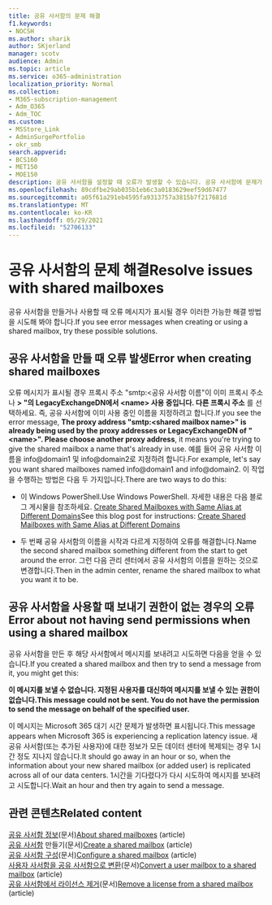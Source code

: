 ```yaml
---
title: 공유 사서함의 문제 해결
f1.keywords:
- NOCSH
ms.author: sharik
author: SKjerland
manager: scotv
audience: Admin
ms.topic: article
ms.service: o365-administration
localization_priority: Normal
ms.collection:
- M365-subscription-management
- Adm_O365
- Adm_TOC
ms.custom:
- MSStore_Link
- AdminSurgePortfolio
- okr_smb
search.appverid:
- BCS160
- MET150
- MOE150
description: 공유 사서함을 설정할 때 오류가 발생할 수 있습니다. 공유 사서함에 문제가 있는 경우 이러한 솔루션을 사용해 하세요.
ms.openlocfilehash: 89cdfbe29ab035b1eb6c3a0183629eef59d67477
ms.sourcegitcommit: a05f61a291eb4595fa9313757a3815b7f217681d
ms.translationtype: MT
ms.contentlocale: ko-KR
ms.lasthandoff: 05/29/2021
ms.locfileid: "52706133"
---
```

# <a name="resolve-issues-with-shared-mailboxes"></a><span data-ttu-id="67aa7-104">공유 사서함의 문제 해결</span><span class="sxs-lookup"><span data-stu-id="67aa7-104">Resolve issues with shared mailboxes</span></span>

<span data-ttu-id="67aa7-105">공유 사서함을 만들거나 사용할 때 오류 메시지가 표시될 경우 이러한 가능한 해결 방법을 시도해 봐야 합니다.</span><span class="sxs-lookup"><span data-stu-id="67aa7-105">If you see error messages when creating or using a shared mailbox, try these possible solutions.</span></span> 

## <a name="error-when-creating-shared-mailboxes"></a><span data-ttu-id="67aa7-106">공유 사서함을 만들 때 오류 발생</span><span class="sxs-lookup"><span data-stu-id="67aa7-106">Error when creating shared mailboxes</span></span>
<span data-ttu-id="67aa7-107"><a name="bkmk_Fix"> </a></span><span class="sxs-lookup"><span data-stu-id="67aa7-107"><a name="bkmk_Fix"> </a></span></span>

<span data-ttu-id="67aa7-108">오류 메시지가 표시될 경우 프록시 주소 "smtp:<공유 사서함 이름"이 이미 프록시 주소나 **\> "의 LegacyExchangeDN에서 \<name> 사용 중입니다. 다른 프록시 주소** 를 선택하세요. 즉, 공유 사서함에 이미 사용 중인 이름을 지정하려고 합니다.</span><span class="sxs-lookup"><span data-stu-id="67aa7-108">If you see the error message, **The proxy address "smtp:<shared mailbox name\>" is already being used by the proxy addresses or LegacyExchangeDN of "\<name>". Please choose another proxy address**, it means you're trying to give the shared mailbox a name that's already in use.</span></span> <span data-ttu-id="67aa7-109">예를 들어 공유 사서함 이름을 info@domain1 및 info@domain2로 지정하려 합니다.</span><span class="sxs-lookup"><span data-stu-id="67aa7-109">For example, let's say you want shared mailboxes named info@domain1 and info@domain2.</span></span> <span data-ttu-id="67aa7-110">이 작업을 수행하는 방법은 다음 두 가지입니다.</span><span class="sxs-lookup"><span data-stu-id="67aa7-110">There are two ways to do this:</span></span>

  - <span data-ttu-id="67aa7-111">이 Windows PowerShell.</span><span class="sxs-lookup"><span data-stu-id="67aa7-111">Use Windows PowerShell.</span></span> <span data-ttu-id="67aa7-112">자세한 내용은 다음 블로그 게시물을 참조하세요. [Create Shared Mailboxes with Same Alias at Different Domains](https://www.cogmotive.com/blog/office-365-tips/create-shared-mailboxes-with-same-alias-at-different-domains-in-office-365)</span><span class="sxs-lookup"><span data-stu-id="67aa7-112">See this blog post for instructions: [Create Shared Mailboxes with Same Alias at Different Domains](https://www.cogmotive.com/blog/office-365-tips/create-shared-mailboxes-with-same-alias-at-different-domains-in-office-365)</span></span>
    
  - <span data-ttu-id="67aa7-113">두 번째 공유 사서함의 이름을 시작과 다르게 지정하여 오류를 해결합니다.</span><span class="sxs-lookup"><span data-stu-id="67aa7-113">Name the second shared mailbox something different from the start to get around the error.</span></span> <span data-ttu-id="67aa7-114">그런 다음 관리 센터에서 공유 사서함의 이름을 원하는 것으로 변경합니다.</span><span class="sxs-lookup"><span data-stu-id="67aa7-114">Then in the admin center, rename the shared mailbox to what you want it to be.</span></span>

## <a name="error-about-not-having-send-permissions-when-using-a-shared-mailbox"></a><span data-ttu-id="67aa7-115">공유 사서함을 사용할 때 보내기 권한이 없는 경우의 오류</span><span class="sxs-lookup"><span data-stu-id="67aa7-115">Error about not having send permissions when using a shared mailbox</span></span>

<span data-ttu-id="67aa7-116">공유 사서함을 만든 후 해당 사서함에서 메시지를 보내려고 시도하면 다음을 얻을 수 있습니다.</span><span class="sxs-lookup"><span data-stu-id="67aa7-116">If you created a shared mailbox and then try to send a message from it, you might get this:</span></span>

<span data-ttu-id="67aa7-117">**이 메시지를 보낼 수 없습니다. 지정된 사용자를 대신하여 메시지를 보낼 수 있는 권한이 없습니다.**</span><span class="sxs-lookup"><span data-stu-id="67aa7-117">**This message could not be sent. You do not have the permission to send the message on behalf of the specified user.**</span></span>

<span data-ttu-id="67aa7-118">이 메시지는 Microsoft 365 대기 시간 문제가 발생하면 표시됩니다.</span><span class="sxs-lookup"><span data-stu-id="67aa7-118">This message appears when Microsoft 365 is experiencing a replication latency issue.</span></span> <span data-ttu-id="67aa7-119">새 공유 사서함(또는 추가된 사용자)에 대한 정보가 모든 데이터 센터에 복제되는 경우 1시간 정도 지나지 않습니다.</span><span class="sxs-lookup"><span data-stu-id="67aa7-119">It should go away in an hour or so, when the information about your new shared mailbox (or added user) is replicated across all of our data centers.</span></span> <span data-ttu-id="67aa7-120">1시간을 기다렸다가 다시 시도하여 메시지를 보내려고 시도합니다.</span><span class="sxs-lookup"><span data-stu-id="67aa7-120">Wait an hour and then try again to send a message.</span></span>

## <a name="related-content"></a><span data-ttu-id="67aa7-121">관련 콘텐츠</span><span class="sxs-lookup"><span data-stu-id="67aa7-121">Related content</span></span>

<span data-ttu-id="67aa7-122">[공유 사서함 정보](about-shared-mailboxes.md)(문서)</span><span class="sxs-lookup"><span data-stu-id="67aa7-122">[About shared mailboxes](about-shared-mailboxes.md) (article)</span></span>\
<span data-ttu-id="67aa7-123">[공유 사서함](create-a-shared-mailbox.md) 만들기(문서)</span><span class="sxs-lookup"><span data-stu-id="67aa7-123">[Create a shared mailbox](create-a-shared-mailbox.md) (article)</span></span>\
<span data-ttu-id="67aa7-124">[공유 사서함 구성](configure-a-shared-mailbox.md)(문서)</span><span class="sxs-lookup"><span data-stu-id="67aa7-124">[Configure a shared mailbox](configure-a-shared-mailbox.md) (article)</span></span>\
<span data-ttu-id="67aa7-125">[사용자 사서함을 공유 사서함으로 변환](convert-user-mailbox-to-shared-mailbox.md)(문서)</span><span class="sxs-lookup"><span data-stu-id="67aa7-125">[Convert a user mailbox to a shared mailbox](convert-user-mailbox-to-shared-mailbox.md) (article)</span></span>\
<span data-ttu-id="67aa7-126">[공유 사서함에서 라이선스 제거](remove-license-from-shared-mailbox.md)(문서)</span><span class="sxs-lookup"><span data-stu-id="67aa7-126">[Remove a license from a shared mailbox](remove-license-from-shared-mailbox.md) (article)</span></span>


    

